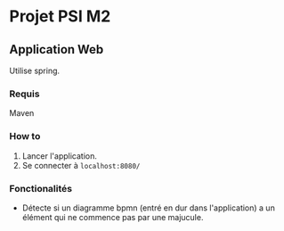 # Projet PSI M2

## Application Web
Utilise spring.

### Requis
Maven

### How to
1. Lancer l'application.
2. Se connecter à `localhost:8080/`

### Fonctionalités
* Détecte si un diagramme bpmn (entré en dur dans l'application) a un élément qui ne commence pas par une majucule.